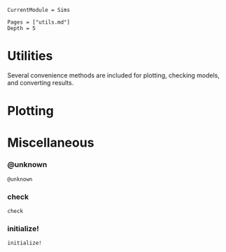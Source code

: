 ```@meta
CurrentModule = Sims
```
```@contents
Pages = ["utils.md"]
Depth = 5
```

# Utilities

Several convenience methods are included for plotting, checking
models, and converting results.

# Plotting

# Miscellaneous

### @unknown
```@docs
@unknown
```
### check
```@docs
check
```
### initialize!
```@docs
initialize!
```

